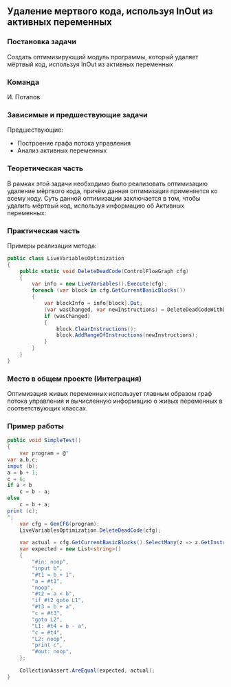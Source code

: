 ## Удаление мертвого кода, используя InOut из активных переменных

### Постановка задачи
Создать оптимизирующий модуль программы, который удаляет мёртвый код, используя InOut из активных переменных

### Команда
И. Потапов

### Зависимые и предшествующие задачи
Предшествующие:

- Построение графа потока управления
- Анализ активных переменных

### Теоретическая часть
В рамках этой задачи необходимо было реализовать оптимизацию удаление мёртвого кода, причём данная оптимизация применяется ко всему коду. Суть данной оптимизации заключается в том, чтобы удалить мёртвый код, используя информацию об Активных переменных:

### Практическая часть
Примеры реализации метода:

```csharp
public class LiveVariablesOptimization
{
    public static void DeleteDeadCode(ControlFlowGraph cfg)
    {
        var info = new LiveVariables().Execute(cfg);
        foreach (var block in cfg.GetCurrentBasicBlocks())
        {
            var blockInfo = info[block].Out;
            (var wasChanged, var newInstructions) = DeleteDeadCodeWithDeadVars.DeleteDeadCode(block.GetInstructions(), blockInfo);
            if (wasChanged)
            {
                block.ClearInstructions();
                block.AddRangeOfInstructions(newInstructions);
            }
        }
    }
}
```

### Место в общем проекте (Интеграция)
Оптимизация живых переменных использует главным образом граф потока управления и вычисленную информацию о живых переменных в соответствующих классах.

### Пример работы

```csharp
public void SimpleTest()
{
    var program = @"
var a,b,c;
input (b);
a = b + 1;
c = 6;
if a < b
    c = b - a;
else
    c = b + a;
print (c);
";
    var cfg = GenCFG(program);
    LiveVariablesOptimization.DeleteDeadCode(cfg);

    var actual = cfg.GetCurrentBasicBlocks().SelectMany(z => z.GetInstructions().Select(t => t.ToString()));
    var expected = new List<string>()
    {
        "#in: noop",
        "input b",
        "#t1 = b + 1",
        "a = #t1",
        "noop",
        "#t2 = a < b",
        "if #t2 goto L1",
        "#t3 = b + a",
        "c = #t3",
        "goto L2",
        "L1: #t4 = b - a",
        "c = #t4",
        "L2: noop",
        "print c",
        "#out: noop",
    };

    CollectionAssert.AreEqual(expected, actual);
}
```
